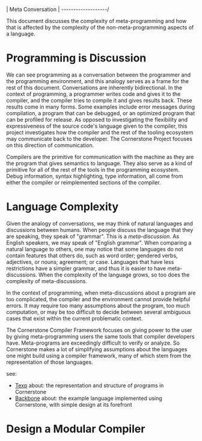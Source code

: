 | Meta Conversation |
\-------------------/

This document discusses the complexity of meta-programming and how that is
affected by the complexity of the non-meta-programming aspects of a language.

# Programming is Discussion

We can see programming as a conversation between the programmer and the
programming environment, and this analogy serves as a frame for the rest of this
document.  Conversations are inherently bidirectional.  In the context of
programming, a programmer writes code and gives it to the compiler, and the
compiler tries to compile it and gives results back.  These results come in many
forms. Some examples include error messages during compilation, a program that
can be debugged, or an optimized program that can be profiled for release.  As
opposed to investigating the flexibility and expressiveness of the source code's
language given to the compiler, this project investigates how the compiler and
the rest of the tooling ecosystem may communicate back to the developer.  The
Cornerstone Project focuses on this direction of communication.

Compilers are the primitive for communication with the machine as they are the
program that gives semantics to language.  They also serve as a kind of
primitive for all of the rest of the tools in the programming ecosystem.  Debug
information, syntax highlighting, type information, all come from either the
compiler or reimplemented sections of the compiler.

# Language Complexity

Given the analogy of conversations, we may think of natural languages and
discussions between humans.  When people discuss the language that they are
speaking, they speak of "grammar".  This is a _meta-discussion_. As English
speakers, we may speak of "English grammar".  When comparing a natural language
to others, one may notice that some languages do not contain features that
others do, such as word order; gendered verbs, adjectives, or nouns; agreement;
or case.  Languages that have less restrictions have a simpler grammar, and thus
it is easier to have meta-discussions.  When the complexity of the language
grows, so too does the complexity of meta-discussions.

In the context of programming, when meta-discussions about a program are too
complicated, the compiler and the environment cannot provide helpful errors.  It
may require too many assumptions about the program, too much computation, or may
be too difficult to decide between several ambiguous cases that exist within the
current problematic context.

The Cornerstone Compiler Framework focuses on giving power to the user by giving
meta-programming users the same tools that compiler developers have.
Meta-programs are exceedingly difficult to verify or analyze.  So Cornerstone
makes a lot of simplifying assumptions about the languages one might build using
a compiler framework, many of which stem from the representation of those
languages.

see:
- [Texp](texp.md)
  about: the representation and structure of programs in Cornerstone
- [Backbone](backbone.md)
  about: the example language implemented using Cornerstone, with simple design
  at its forefront

# Design a Modular Compiler

